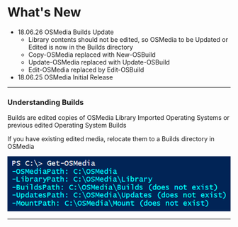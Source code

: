 # What's New

* 18.06.26 OSMedia Builds Update
  * Library contents should not be edited, so OSMedia to be Updated or Edited is now in the Builds directory
  * Copy-OSMedia replaced with New-OSBuild
  * Update-OSMedia replaced with Update-OSBuild
  * Edit-OSMedia replaced by Edit-OSBuild
* 18.06.25 OSMedia Initial Release

---

### Understanding Builds

Builds are edited copies of OSMedia Library Imported Operating Systems or previous edited Operating System Builds

If you have existing edited media, relocate them to a Builds directory in OSMedia

![](/assets/2018-06-26_11-18-46.png)

---



